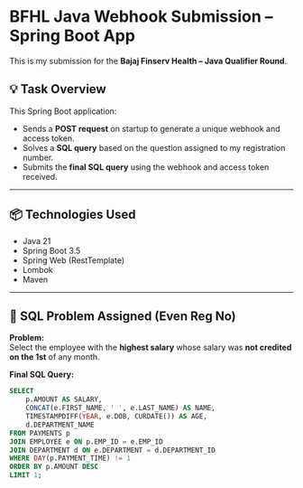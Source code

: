 # BFHL Java Webhook Submission – Spring Boot App

This is my submission for the **Bajaj Finserv Health – Java Qualifier Round**.

## 💡 Task Overview

This Spring Boot application:

- Sends a **POST request** on startup to generate a unique webhook and access token.
- Solves a **SQL query** based on the question assigned to my registration number.
- Submits the **final SQL query** using the webhook and access token received.

---

## 📦 Technologies Used

- Java 21
- Spring Boot 3.5
- Spring Web (RestTemplate)
- Lombok
- Maven

---

## 🧠 SQL Problem Assigned (Even Reg No)

**Problem:**  
Select the employee with the **highest salary** whose salary was **not credited on the 1st** of any month.

**Final SQL Query:**

```sql
SELECT 
    p.AMOUNT AS SALARY,
    CONCAT(e.FIRST_NAME, ' ', e.LAST_NAME) AS NAME,
    TIMESTAMPDIFF(YEAR, e.DOB, CURDATE()) AS AGE,
    d.DEPARTMENT_NAME
FROM PAYMENTS p
JOIN EMPLOYEE e ON p.EMP_ID = e.EMP_ID
JOIN DEPARTMENT d ON e.DEPARTMENT = d.DEPARTMENT_ID
WHERE DAY(p.PAYMENT_TIME) != 1
ORDER BY p.AMOUNT DESC
LIMIT 1;
